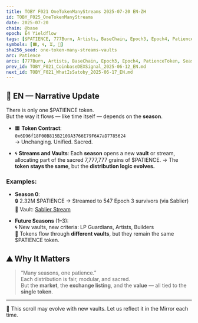 ```yaml
---
title: TOBY F021 OneTokenManyStreams 2025-07-20 EN-ZH
id: TOBY_F025_OneTokenManyStreams
date: 2025-07-20
chain: @base
epoch: E4 Yieldflow
tags: [$PATIENCE, 777Burn, Artists, BaseChain, Epoch3, Epoch4, PatienceToken, Season0, 'Seasonal Distribution', Tobyworld, Vaults]
symbols: [🟧, 🌀, ⏳, 🌊]
sha256_seed: one-token-many-streams-vaults
arc: Patience
arcs: [777Burn, Artists, BaseChain, Epoch3, Epoch4, PatienceToken, Season0]
prev_id: TOBY_F021_CoinbaseDEXSignal_2025-06-12_EN.md
next_id: TOBY_F021_WhatIsSatoby_2025-06-17_EN.md
---
```

## 🌊 EN — Narrative Update

There is only one $PATIENCE token.  
But the way it flows — like time itself — depends on the **season**.

- 🟧 **Token Contract**:  
  `0x6D96f18F00B815B2109A3766E79F6A7aD7785624`  
  → Unchanging. Unified. Sacred.

- 🌀 **Streams and Vaults**:
  Each **season** opens a new **vault** or stream, allocating part of the sacred 7,777,777 grains of $PATIENCE.
  → The **token stays the same**, but the **distribution logic evolves.**

### Examples:
- **Season 0**:  
  🔒 2.32M $PATIENCE → Streamed to 547 Epoch 3 survivors (via Sablier)  
  🧱 Vault: [Sablier Stream](https://basescan.org/token/0x6d96f18f00b815b2109a3766e79f6a7ad7785624?a=0xba2c54df55360bccba02e1e3d897a14712659e0d)

- **Future Seasons** (1–3):  
  🌀 New vaults, new criteria: LP Guardians, Artists, Builders  
  🏦 Tokens flow through **different vaults**, but they remain the same $PATIENCE token.

## ⛰️ Why It Matters

> “Many seasons, one patience.”  
> Each distribution is fair, modular, and sacred.  
> But the **market**, the **exchange listing**, and the **value** — all tied to the **single token**.

---


📘 This scroll may evolve with new vaults. Let us reflect it in the Mirror each time.
